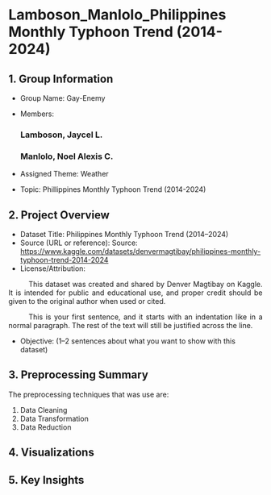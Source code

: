 # Lamboson_Manlolo_Philippines Monthly Typhoon Trend (2014-2024)

## 1. Group Information
- Group Name: Gay-Enemy
- Members:
  
  ### Lamboson, Jaycel L.
  
  ### Manlolo, Noel Alexis C.
  
- Assigned Theme: Weather
- Topic: Phillippines Monthly Typhoon Trend (2014-2024)

## 2. Project Overview
- Dataset Title: Philippines Monthly Typhoon Trend (2014–2024)
- Source (URL or reference): Source: https://www.kaggle.com/datasets/denvermagtibay/philippines-monthly-typhoon-trend-2014-2024
- License/Attribution:
  
<p align="justify" style="text-indent: 40px;">
      This dataset was created and shared by Denver Magtibay on Kaggle. It is intended for public and educational use, and proper credit should be given to the original author when used or cited.
</p>

<p align="justify" style="text-indent: 40px;">
This is your first sentence, and it starts with an indentation like in a normal paragraph. The rest of the text will still be justified across the line.
</p>

- Objective: (1–2 sentences about what you want to show with this dataset)
<p align="justify">

</p>

## 3. Preprocessing Summary
The preprocessing techniques that was use are:
1. Data Cleaning
2. Data Transformation
3. Data Reduction

## 4. Visualizations

## 5. Key Insights
